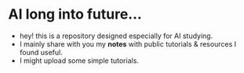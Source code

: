 # AI long into future...
* hey! this is a repository designed especially for AI studying.
* I mainly share with you my **notes** with public tutorials  & resources I found useful.
* I might upload some simple tutorials.
